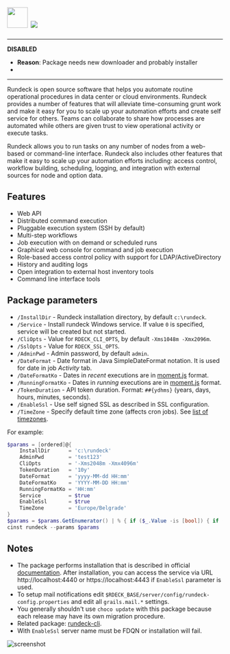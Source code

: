 # <img src="https://cdn.jsdelivr.net/gh/majkinetor/chocolatey/rundeck/icon.png" width="48" height="48"/> [![](https://img.shields.io/chocolatey/v/rundeck.svg?color=red&label=rundeck)](https://chocolatey.org/packages/rundeck)

---

**DISABLED**<br>
- **Reason**:  Package needs new downloader and probably installer
-
---

Rundeck is open source software that helps you automate routine operational procedures in data center or cloud environments. Rundeck provides a number of features that will alleviate time-consuming grunt work and make it easy for you to scale up your automation efforts and create self service for others. Teams can collaborate to share how processes are automated while others are given trust to view operational activity or execute tasks.

Rundeck allows you to run tasks on any number of nodes from a web-based or command-line interface. Rundeck also includes other features that make it easy to scale up your automation efforts including: access control, workflow building, scheduling, logging, and integration with external sources for node and option data.

## Features

* Web API
* Distributed command execution
* Pluggable execution system (SSH by default)
* Multi-step workflows
* Job execution with on demand or scheduled runs
* Graphical web console for command and job execution
* Role-based access control policy with support for LDAP/ActiveDirectory
* History and auditing logs
* Open integration to external host inventory tools
* Command line interface tools

## Package parameters

* `/InstallDir` - Rundeck installation directory, by default `c:\rundeck`.
* `/Service` - Install rundeck Windows service. If value `0` is specified, service will be created but not started.
* `/CliOpts` - Value for `RDECK_CLI_OPTS`, by default `-Xms1048m -Xmx2096m`.
* `/SslOpts` - Value for `RDECK_SSL_OPTS`.
* `/AdminPwd` - Admin password, by default `admin`.
* `/DateFormat` - Date format in Java SimpleDateFormat notation. It is used for date in job _Activity_ tab.
* `/DateFormatKo` - Dates in _recent_ executions are in [moment.js](https://momentjs.com) format.
* `/RunningFormatKo` - Dates in _running_ executions are in [moment.js](https://momentjs.com) format.
* `/TokenDuration` - API token duration. Format: `##{ydhms}` (years, days, hours, minutes, seconds).
* `/EnableSsl` - Use self signed SSL as described in SSL configuration.
* `/TimeZone`  - Specify default time zone (affects cron jobs). See [list of timezones](https://en.wikipedia.org/wiki/List_of_tz_database_time_zones).

For example:

```ps1
$params = [ordered]@{
    InstallDir      = 'c:\rundeck'
    AdminPwd        = 'test123'
    CliOpts         = '-Xms2048m -Xmx4096m'
    TokenDuration   = '10y'
    DateFormat      = 'yyyy-MM-dd HH:mm'
    DateFormatKo    = 'YYYY-MM-DD HH:mm'
    RunningFormatKo = 'HH:mm'
    Service         = $true
    EnableSsl       = $true
    TimeZone        = 'Europe/Belgrade'
}
$params = $params.GetEnumerator() | % { if ($_.Value -is [bool]) { if ($_.Value) { "/{0}" -f $_.Key}} else { "/{0}:'{1}'" -f $_.Key, $_.Value } }
cinst rundeck --params $params
```

## Notes

* The package performs installation that is described in official [documentation](https://rundeck.org/docs/administration/install/windows.html). After installation, you can access the service via URL http://localhost:4440 or https://localhost:4443 if `EnableSsl` parameter is used.
* To setup mail notifications edit `$RDECK_BASE/server/config/rundeck-config.properties` and edit all `grails.mail.*` settings.
* You generally shouldn't use `choco update` with this package because each release may have its own migration procedure.
* Related package: [rundeck-cli](https://chocolatey.org/packages/rundeck-cli).
* With `EnableSsl` server name must be FDQN or installation will fail.

![screenshot](https://cdn.rawgit.com/majkinetor/chocolatey/master/rundeck/screenshot.png)
